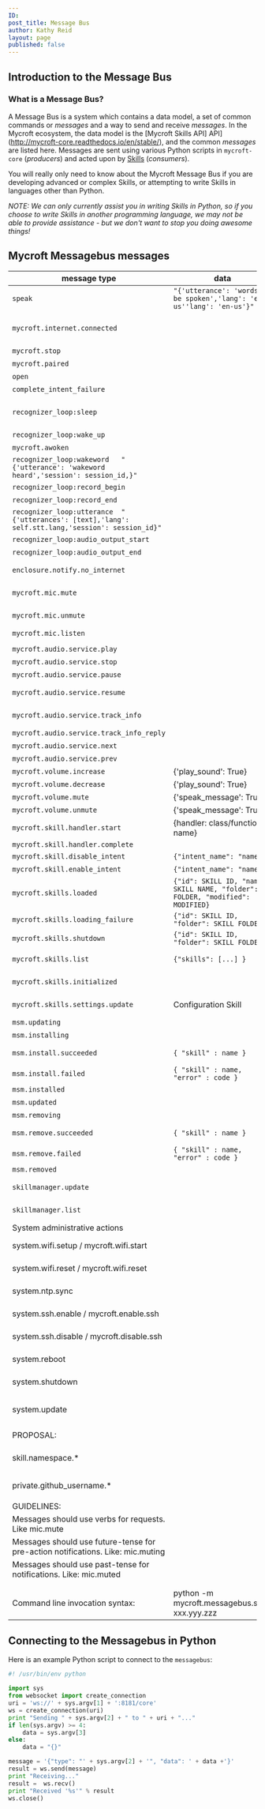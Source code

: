 ```yaml
---
ID:
post_title: Message Bus
author: Kathy Reid
layout: page
published: false
---
```



## Introduction to the Message Bus

### What is a Message Bus?

A Message Bus is a system which contains a data model, a set of common commands or _messages_ and a way to send and receive _messages_. In the Mycroft ecosystem, the data model is the [Mycroft Skills API] API](http://mycroft-core.readthedocs.io/en/stable/), and the common _messages_ are listed here. Messages are sent using various Python scripts in `mycroft-core` (_producers_) and acted upon by [Skills](https://mycroft.ai/documentation/skills) (_consumers_).

You will really only need to know about the Mycroft Message Bus if you are developing advanced or complex Skills, or attempting to write Skills in languages other than Python.

_NOTE: We can only currently assist you in writing Skills in Python, so if you choose to write Skills in another programming language, we may not be able to provide assistance - but we don't want to stop you doing awesome things!_

## Mycroft Messagebus messages

| message type                                                                     | data                                                                         | Emitted By (Producer)                   | Handled By (Consumer)                                | Meaning                                                                                    |
|----------------------------------------------------------------------------------|------------------------------------------------------------------------------|------------------------------|----------------------------------------------|--------------------------------------------------------------------------------------------|
| `speak` |```"{'utterance': 'words to be spoken','lang': 'en-us''lang': 'en-us'}"```                                                                              |                                                                          |                              |Request to speak utterance                                                                                                              |
| `mycroft.internet.connected`                                                       |                                                                              |                              |                                              | Internet connection is now available (only generated on initial connection)                |
| `mycroft.stop`                                                                     |                                                                              |                              |                                              | Stop command (e.g. button pressed)                                                         |
| `mycroft.paired`                                                                   |                                                                              |                              |                                              | Pairing has completed                                                                      |
| `open`                                                                             |                                                                              | messagebus\client\ws.py      |                                              | System UI is ready                                                                         |
| `complete_intent_failure`                                                          |                                                                              |                              |                                              | Intent processing failed                                                                   |
| `recognizer_loop:sleep`                                                            |                                                                              |                              |                                              | Go into 'sleep' mode.  Everything except "Hey Mycroft, wake up" will be ignored.           |
| `recognizer_loop:wake_up`                                                          |                                                                              |                              |                                              | Come out of 'sleep' mode.                                                                  |
| `mycroft.awoken`                                                                   |                                                                              |                              |                                              | Has come out of sleep mode                                                                 |
| ```recognizer_loop:wakeword	"{'utterance': 'wakeword heard','session': session_id,}"``` |                                                                                | client/speech/main.py                                                        |                              | Wake Word was heard                           |                                                                                            |
| `recognizer_loop:record_begin`                                                     |                                                                              | client/speech/main.py        |                                              |                                                                                            |
| `recognizer_loop:record_end`                                                       |                                                                              | client/speech/main.py        |                                              | Recording has started                                                                      |
| ```recognizer_loop:utterance	"{'utterances': [text],'lang': self.stt.lang,'session': session_id}"``` |                                                                              | client/speech/main.py                                                        |                              | Recording has ended                          |                                                                                            |
| `recognizer_loop:audio_output_start`                                               |                                                                              | audio/speech.py              |                                              | Text output (TTS) has begun                                                                |
| `recognizer_loop:audio_output_end`                                                 |                                                                              | audio/speech.py              |                                              | Text output (TTS) has ended                                                                |
| `enclosure.notify.no_internet`                                                     |                                                                              | audio/speech.py              |                                              | Detetected a connection error during STT                                                   |
| `mycroft.mic.mute`                                                                 |                                                                              |                              | client/speech/main.py                        | Turn off the mic (no wakeword or STT processing)                                           |
| `mycroft.mic.unmute`                                                               |                                                                              |                              | client/speech/main.py                        | Turn on the mic (enable wakeword and STT processing)                                       |
| `mycroft.mic.listen`                                                               |                                                                              |                              |                                              | Begin recording for STT processing                                                         |
|                                                                                  |                                                                              |                              |                                              |                                                                                            |
| `mycroft.audio.service.play`                                                       |                                                                              | skills/audioservice.py       | audio/main.py                                | Start playback of tracklist                                                                |
| `mycroft.audio.service.stop`                                                       |                                                                              | skills/audioservice.py       | audio/main.py                                | Stop playback                                                                              |
| `mycroft.audio.service.pause`                                                      |                                                                              | skills/audioservice.py       | audio/main.py                                | Pause playback (if supported)                                                              |
| `mycroft.audio.service.resume`                                                     |                                                                              | skills/audioservice.py       | audio/main.py                                | Resume playback (if supported by backend)                                                  |
| `mycroft.audio.service.track_info`                                                 |                                                                              | skills/audioservice.py       | audio/main.py                                | Request track info from audio service                                                      |
| `mycroft.audio.service.track_info_reply`                                           |                                                                              | audio/main.py                | skills/audioservice.py                       | Reply to track info request                                                                |
| `mycroft.audio.service.next`                                                       |                                                                              | skills/audioservice.py       | audio/main.py                                | Skip to next track                                                                         |
| `mycroft.audio.service.prev`                                                       |                                                                              | skills/audioservice.py       | audio/main.py                                | Skip to previous track                                                                     |                                            |                                                                                            |
| `mycroft.volume.increase`                                                          | {'play_sound': True}                                                         | client/enclosure/__init__.py | Volume Skill                                 | Enclosure Volume up                                                                        |
| `mycroft.volume.decrease`                                                          | {'play_sound': True}                                                         | client/enclosure/__init__.py | Volume Skill                                 | Enclosure Volume down                                                                      |
| `mycroft.volume.mute`                                                              | {'speak_message': True}                                                      |                              | Volume Skill                                 | Enclosure Volume muted                                                                     |
| `mycroft.volume.unmute`                                                            | {'speak_message': True}                                                      |                              | Volume Skill                                 | Enclosure Volume unmuted                                                                                                                |                                                                                            |
| `mycroft.skill.handler.start`                                                      | {handler: class/function name}                                               |                              |                                              |                                                                                            |
| `mycroft.skill.handler.complete`                                                   |                                                                              |                              |                                              |                                                                                            |
| `mycroft.skill.disable_intent`                                                     | ```{"intent_name": "name"}```                                                      |                              | mycroft/skills/core.py                       | Disable intent                                                                             |
| `mycroft.skill.enable_intent`                                                      | ```{"intent_name": "name"}```                                                      |                              | mycroft/skills/core.py                       | Enable disabled intent                                                                     |
| `mycroft.skills.loaded`                                                            | ```{"id": SKILL ID, "name": SKILL NAME, "folder": FOLDER, "modified": MODIFIED}``` | skills/main.py               | mycroft/skills/intent_service.py             | A skill has been loaded                                                                    |
| `mycroft.skills.loading_failure`                                                   | ```{"id": SKILL ID, "folder": SKILL FOLDER}```                                     | skills/main.py               |                                              |                                                                                            |
| `mycroft.skills.shutdown`                                                          | ```{"id": SKILL ID, "folder": SKILL FOLDER}```                                     | skills/main.py               |                                              |                                                                                            |
| `mycroft.skills.list`                                                              | ```{"skills": [...] }```                                                           | skills/main.py               |                                              | List of loaded skills (response to 'skillmanager.list')                                    |
| `mycroft.skills.initialized`                                                       |                                                                              | mycroft/skills/main.py       |                                              | Upon startup, all skills have been loaded                                                  |
| `mycroft.skills.settings.update`                                                   |                                                                            Configuration Skill          | mycroft/skills/settings.py                   | Pull new skill settings from the server                                                                                                                                                |
| `msm.updating`                                                                     |                                                                              | msm.sh                       | skills/main.py                               | MSM install has begun                                                                      |
| `msm.installing`                                                                   |                                                                              | msm.sh                       | skills/main.py                               | MSM update has begun                                                                       |
| `msm.install.succeeded`                                                            | ```{ "skill" : name }```                                                           | msm.sh                       | skills/main.py                               | MSM install succeeded for given skill                                                      |
| `msm.install.failed`                                                               | ```{ "skill" : name, "error" : code }```                                           | msm.sh                       | skills/main.py                               | MSM install failed for given skill                                                         |
| `msm.installed`                                                                    |                                                                              | msm.sh                       | skills/main.py                               | MSM install is complete                                                                    |
| `msm.updated`                                                                      |                                                                              | msm.sh                       | skills/main.py                               | MSM update is complete                                                                     |
| `msm.removing`                                                                     |                                                                              | msm.sh                       | skills/main.py                               | MSM remove has begun                                                                       |
| `msm.remove.succeeded`                                                             | ```{ "skill" : name }```                                                           | msm.sh                       | skills/main.py                               | MSM remove succeeded for given skill                                                       |
| `msm.remove.failed`                                                                | ```{ "skill" : name, "error" : code }```                                           | msm.sh                       | skills/main.py                               | MSM remove failed for given skill                                                          |
| `msm.removed`                                                                      |                                                                              | msm.sh                       | skills/main.py                               | MSM remove is complete                                                                     |                                                                                          |
| `skillmanager.update`                                                              |                                                                              |                              | skills/main.py                               | Request immediate update of all skills                                                     |
| `skillmanager.list`                                                                |                                                                              | CLI (client/text/main.py)    | skills/main.py                               | Request a response with 'mycroft.skills.list'                                                                                                                                           
| System administrative actions                                                    |                                                                              |                              |                                              |                                                                                            |
| system.wifi.setup / mycroft.wifi.start                                           |                                                                              |                              | mycroft-wifi-setup: mycroft_admin_service.py | Kick off a a wifi-setup session                                                            |
| system.wifi.reset / mycroft.wifi.reset                                           |                                                                              |                              | mycroft-wifi-setup: mycroft_admin_service.py | Clear the saved wifi settings                                                              |
| system.ntp.sync                                                                  |                                                                              |                              | mycroft-wifi-setup: mycroft_admin_service.py | Force the system clock to synchronize with NTP servers                                     |
| system.ssh.enable / mycroft.enable.ssh                                           |                                                                              |                              | mycroft-wifi-setup: mycroft_admin_service.py | Configure system to allow SSH connections                                                  |
| system.ssh.disable / mycroft.disable.ssh                                         |                                                                              |                              | mycroft-wifi-setup: mycroft_admin_service.py | Configure system to block SSH connections                                                  |
| system.reboot                                                                    |                                                                              |                              | mycroft-wifi-setup: mycroft_admin_service.py | Force a Linux reboot                                                                       |
| system.shutdown                                                                  |                                                                              |                              | mycroft-wifi-setup: mycroft_admin_service.py | Force a Linux shutdown                                                                     |
| system.update                                                                    |                                                                              |                              | mycroft-wifi-setup: mycroft_admin_service.py |  Force an apt-get update on 'mycroft-mark-1' or 'mycroft-picroft' package (as appropriate) |
|                                                                                  |                                                                              |                              |                                              |                                                                                            |
| PROPOSAL:                                                                        |                                                                              |                              |                                              |                                                                                            |
| skill.namespace.*                                                                |                                                                              |                              |                                              | e.g. "skill.mycroft.noftify.alarm_changed" or "skill.jaguar.notify.car_stopped"            |
| private.github_username.*                                                        |                                                                              |                              |                                              | for private (not intended to be used by anyone else)                                       |
|                                                                                  |                                                                              |                              |                                              |                                                                                            |
| GUIDELINES:                                                                      |                                                                              |                              |                                              |                                                                                            |
| Messages should use verbs for requests.  Like mic.mute                           |                                                                              |                              |                                              |                                                                                            |
| Messages should use future-tense for pre-action notifications.  Like: mic.muting |                                                                              |                              |                                              |                                                                                            |
| Messages should use past-tense for notifications.  Like: mic.muted               |                                                                              |                              |                                              |                                                                                            |
|                                                                                  |                                                                              |                              |                                              |                                                                                            |
|                                                                                  |                                                                              |                              |                                              |                                                                                            |
| Command line invocation syntax:                                                  | python -m mycroft.messagebus.send xxx.yyy.zzz                                |                              |                                              |                                                                                            |



## Connecting to the Messagebus in Python

Here is an example Python script to connect to the `messagebus`:

```python
#! /usr/bin/env python

import sys
from websocket import create_connection
uri = 'ws://' + sys.argv[1] + ':8181/core'
ws = create_connection(uri)
print "Sending " + sys.argv[2] + " to " + uri + "..."
if len(sys.argv) >= 4:
    data = sys.argv[3]
else:
    data = "{}"

message = '{"type": "' + sys.argv[2] + '", "data": ' + data +'}'
result = ws.send(message)
print "Receiving..."
result =  ws.recv()
print "Received '%s'" % result
ws.close()
```
